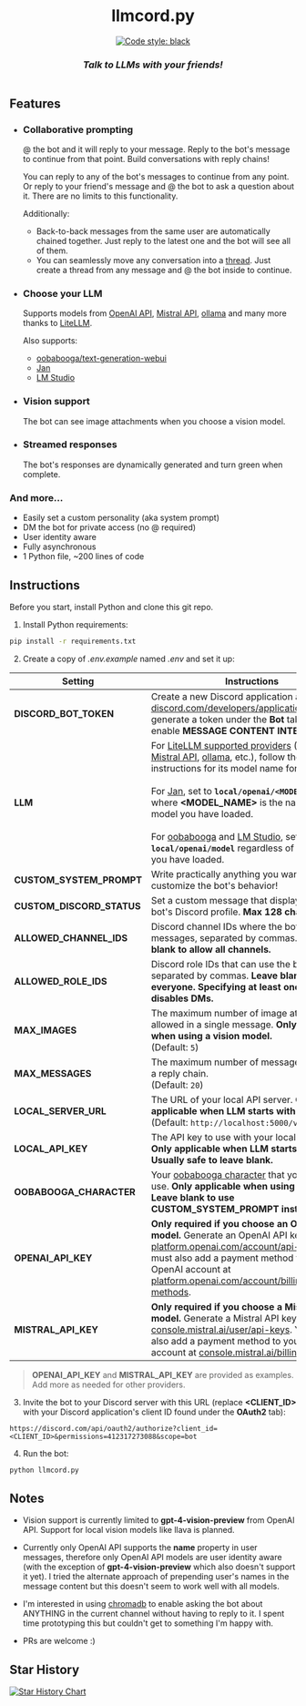 <h1 align="center">
  llmcord.py
</h1>

<p align="center">
  <a href="https://github.com/psf/black"><img alt="Code style: black" src="https://img.shields.io/badge/code%20style-black-000000.svg"></a>
</p>

<h3 align="center"><i>
  Talk to LLMs with your friends!
</i></h3>

<p align="center">
  <img src="https://github.com/jakobdylanc/discord-llm-chatbot/assets/38699060/a9636e09-c89e-42e9-8690-65d52f8236ea" alt="">
</p>

## Features
- ### Collaborative prompting
  @ the bot and it will reply to your message. Reply to the bot's message to continue from that point. Build conversations with reply chains!
 
  You can reply to any of the bot's messages to continue from any point. Or reply to your friend's message and @ the bot to ask a question about it. There are no limits to this functionality.

  Additionally:
  - Back-to-back messages from the same user are automatically chained together. Just reply to the latest one and the bot will see all of them.
  - You can seamlessly move any conversation into a [thread](https://support.discord.com/hc/en-us/articles/4403205878423-Threads-FAQ). Just create a thread from any message and @ the bot inside to continue.

- ### Choose your LLM
  Supports models from [OpenAI API](https://platform.openai.com/docs/models), [Mistral API](https://mistral.ai/news/la-plateforme), [ollama](https://github.com/ollama/ollama) and many more thanks to [LiteLLM](https://github.com/BerriAI/litellm).

  Also supports:
  - [oobabooga/text-generation-webui](https://github.com/oobabooga/text-generation-webui)
  - [Jan](https://jan.ai)
  - [LM Studio](https://lmstudio.ai)

- ### Vision support
  The bot can see image attachments when you choose a vision model.

- ### Streamed responses
  The bot's responses are dynamically generated and turn green when complete.

### And more...
- Easily set a custom personality (aka system prompt)
- DM the bot for private access (no @ required)
- User identity aware
- Fully asynchronous
- 1 Python file, ~200 lines of code

## Instructions
Before you start, install Python and clone this git repo.

1. Install Python requirements:
```bash
pip install -r requirements.txt
```

2. Create a copy of *.env.example* named *.env* and set it up:

| Setting | Instructions |
| --- | --- |
| **DISCORD_BOT_TOKEN** | Create a new Discord application at [discord.com/developers/applications](https://discord.com/developers/applications) and generate a token under the **Bot** tab. Also enable **MESSAGE CONTENT INTENT**. |
| **LLM** | For [LiteLLM supported providers](https://github.com/BerriAI/litellm?tab=readme-ov-file#supported-providers-docs) ([OpenAI API](https://docs.litellm.ai/docs/providers/openai), [Mistral API](https://docs.litellm.ai/docs/providers/mistral), [ollama](https://docs.litellm.ai/docs/providers/ollama), etc.), follow the LiteLLM instructions for its model name formatting.<br /><br />For [Jan](https://jan.ai), set to **`local/openai/<MODEL_NAME>`** where **<MODEL_NAME>** is the name of the model you have loaded.<br /><br />For [oobabooga](https://github.com/oobabooga/text-generation-webui) and [LM Studio](https://lmstudio.ai), set to **`local/openai/model`** regardless of the model you have loaded. |
| **CUSTOM_SYSTEM_PROMPT** | Write practically anything you want to customize the bot's behavior! |
| **CUSTOM_DISCORD_STATUS** | Set a custom message that displays on the bot's Discord profile. **Max 128 characters.** |
| **ALLOWED_CHANNEL_IDS** | Discord channel IDs where the bot can send messages, separated by commas. **Leave blank to allow all channels.** |
| **ALLOWED_ROLE_IDS** | Discord role IDs that can use the bot, separated by commas. **Leave blank to allow everyone. Specifying at least one role also disables DMs.** |
| **MAX_IMAGES** | The maximum number of image attachments allowed in a single message. **Only applicable when using a vision model.**<br />(Default: `5`) |
| **MAX_MESSAGES** | The maximum number of messages allowed in a reply chain.<br />(Default: `20`) |
| **LOCAL_SERVER_URL** | The URL of your local API server. **Only applicable when LLM starts with `local/`.**<br />(Default: `http://localhost:5000/v1`) |
| **LOCAL_API_KEY** | The API key to use with your local API server. **Only applicable when LLM starts with `local/`. Usually safe to leave blank.** |
| **OOBABOOGA_CHARACTER** | Your [oobabooga character](https://github.com/oobabooga/text-generation-webui/wiki/03-%E2%80%90-Parameters-Tab#character) that you want to use. **Only applicable when using oobabooga. Leave blank to use CUSTOM_SYSTEM_PROMPT instead.** |
| **OPENAI_API_KEY** | **Only required if you choose an OpenAI API model.** Generate an OpenAI API key at [platform.openai.com/account/api-keys](https://platform.openai.com/account/api-keys). You must also add a payment method to your OpenAI account at [platform.openai.com/account/billing/payment-methods](https://platform.openai.com/account/billing/payment-methods).|
| **MISTRAL_API_KEY** | **Only required if you choose a Mistral API model.** Generate a Mistral API key at [console.mistral.ai/user/api-keys](https://console.mistral.ai/user/api-keys). You must also add a payment method to your Mistral account at [console.mistral.ai/billing](https://console.mistral.ai/billing).|

> **OPENAI_API_KEY** and **MISTRAL_API_KEY** are provided as examples. Add more as needed for other providers.

3. Invite the bot to your Discord server with this URL (replace **<CLIENT_ID>** with your Discord application's client ID found under the **OAuth2** tab):
```plaintext
https://discord.com/api/oauth2/authorize?client_id=<CLIENT_ID>&permissions=412317273088&scope=bot
```

4. Run the bot:
```bash
python llmcord.py
```

## Notes
- Vision support is currently limited to **gpt-4-vision-preview** from OpenAI API. Support for local vision models like llava is planned.

- Currently only OpenAI API supports the **name** property in user messages, therefore only OpenAI API models are user identity aware (with the exception of **gpt-4-vision-preview** which also doesn't support it yet). I tried the alternate approach of prepending user's names in the message content but this doesn't seem to work well with all models.

- I'm interested in using [chromadb](https://github.com/chroma-core/chroma) to enable asking the bot about ANYTHING in the current channel without having to reply to it. I spent time prototyping this but couldn't get to something I'm happy with.

- PRs are welcome :)

## Star History
<a href="https://star-history.com/#jakobdylanc/discord-llm-chatbot&Date">
  <picture>
    <source media="(prefers-color-scheme: dark)" srcset="https://api.star-history.com/svg?repos=jakobdylanc/discord-llm-chatbot&type=Date&theme=dark" />
    <source media="(prefers-color-scheme: light)" srcset="https://api.star-history.com/svg?repos=jakobdylanc/discord-llm-chatbot&type=Date" />
    <img alt="Star History Chart" src="https://api.star-history.com/svg?repos=jakobdylanc/discord-llm-chatbot&type=Date" />
  </picture>
</a>
